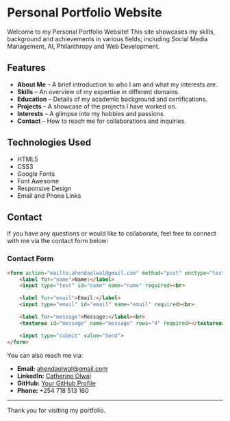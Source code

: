 # Personal Portfolio Website

Welcome to my Personal Portfolio Website! This site showcases my skills, background and achievements in various fields; including Social Media Management, AI, Philanthropy and Web Development.

## Features
- **About Me** – A brief introduction to who I am and what my interests are.
- **Skills** – An overview of my expertise in different domains.
- **Education** – Details of my academic background and certifications.
- **Projects** – A showcase of the projects I have worked on.
- **Interests** – A glimpse into my hobbies and passions.
- **Contact** – How to reach me for collaborations and inquiries.

## Technologies Used
- HTML5
- CSS3
- Google Fonts
- Font Awesome
- Responsive Design
- Email and Phone Links

## Contact
If you have any questions or would like to collaborate, feel free to connect with me via the contact form below:

### Contact Form
```html
<form action="mailto:ahendaolwal@gmail.com" method="post" enctype="text/plain">
    <label for="name">Name:</label>
    <input type="text" id="name" name="name" required><br>

    <label for="email">Email:</label>
    <input type="email" id="email" name="email" required><br>

    <label for="message">Message:</label><br>
    <textarea id="message" name="message" rows="4" required></textarea><br>

    <input type="submit" value="Send">
</form>
```

You can also reach me via:
- **Email:** [ahendaolwal@gmail.com](mailto:ahendaolwal@gmail.com)
- **LinkedIn:** [Catherine Olwal](https://www.linkedin.com/in/catherine-olwal-3a621458)
- **GitHub:** [Your GitHub Profile](https://github.com/yourusername)
- **Phone:** +254 718 513 160

---
Thank you for visiting my portfolio.


